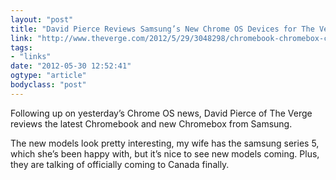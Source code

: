 ```yaml
---
layout: "post"
title: "David Pierce Reviews Samsung’s New Chrome OS Devices for The Verge"
link: "http://www.theverge.com/2012/5/29/3048298/chromebook-chromebox-chrome-os-review-2012"
tags: 
- "links"
date: "2012-05-30 12:52:41"
ogtype: "article"
bodyclass: "post"
---
```


Following up on yesterday’s Chrome OS news, David Pierce of The Verge reviews the latest Chromebook and new Chromebox from Samsung.

The new models look pretty interesting, my wife has the samsung series 5, which she’s been happy with, but it’s nice to see new models coming. Plus, they are talking of officially coming to Canada finally.